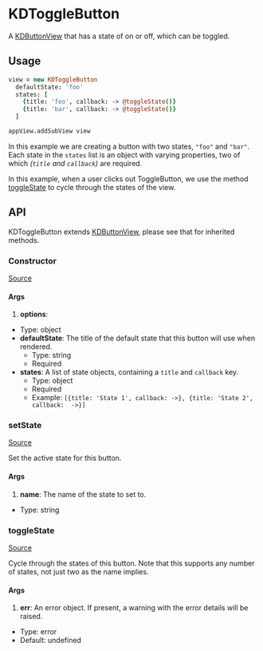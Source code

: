 
# KDToggleButton

A [KDButtonView][kdbuttonview] that has a state of on or off, which can be 
toggled.

## Usage

```coffee
view = new KDToggleButton
  defaultState: 'foo'
  states: [
    {title: 'foo', callback: -> @toggleState()}
    {title: 'bar', callback: -> @toggleState()}
  ]

appView.addSubView view
```

In this example we are creating a button with two states, `"foo"` and `"bar"`.  
Each state in the `states` list is an object with varying properties, two of 
which *(`title` and `callback`)* are required.

In this example, when a user clicks out ToggleButton, we use the method 
[toggleState](#togglestate) to cycle through the states of the view.

## API

KDToggleButton extends [KDButtonView][kdbuttonview], please see that for 
inherited methods.

### Constructor

[Source](https://github.com/koding/kd/blob/master/src/components/buttons/togglebutton.coffee#L5)

#### Args

1. **options**:
  - Type: object
  - **defaultState**: The title of the default state that this button will use 
    when rendered.
    - Type: string
    - Required
  - **states**: A list of state objects, containing a `title` and `callback` 
    key.
    - Type: object
    - Required
    - Example: `[{title: 'State 1', callback: ->}, {title: 'State 2', callback: 
      ->}]`

### setState

[Source](https://github.com/koding/kd/blob/master/src/components/buttons/togglebutton.coffee#L40)

Set the active state for this button.

#### Args

1. **name**: The name of the state to set to.
  - Type: string

### toggleState

[Source](https://github.com/koding/kd/blob/master/src/components/buttons/togglebutton.coffee#L49)

Cycle through the states of this button. Note that this supports any number of 
states, not just two as the name implies.

#### Args

1. **err**: An error object. If present, a warning with the error details will 
be raised.
  - Type: error
  - Default: undefined





[kdbuttonview]: ./kdbuttonview.md
